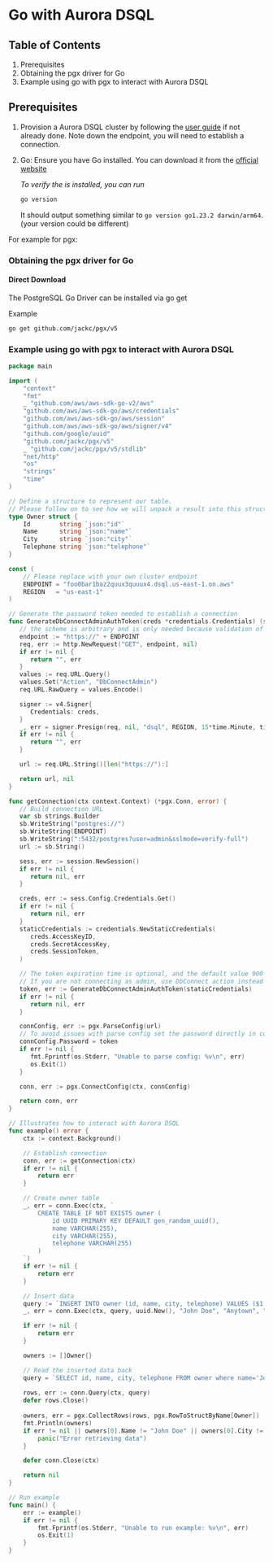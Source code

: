 # Go with Aurora DSQL

## Table of Contents

1. Prerequisites
2. Obtaining the pgx driver for Go
3. Example using go with pgx to interact with Aurora DSQL

## Prerequisites

1. Provision a Aurora DSQL cluster by following the [user guide](TBD) if not already done.
   Note down the endpoint, you will need to establish a connection.
2. Go: Ensure you have Go installed. You can download it from the [official website](https://go.dev/dl/)

   _To verify the is installed, you can run_

   ```bash
   go version
   ```

   It should output something similar to `go version go1.23.2 darwin/arm64`. (your version could be different)


For example for pgx:

### Obtaining the pgx driver for Go

#### Direct Download

The PostgreSQL Go Driver can be installed via go get

Example

```bash
go get github.com/jackc/pgx/v5
```

### Example using go with pgx to interact with Aurora DSQL

```go
package main

import (
	"context"
	"fmt"
	_ "github.com/aws/aws-sdk-go-v2/aws"
	"github.com/aws/aws-sdk-go/aws/credentials"
	"github.com/aws/aws-sdk-go/aws/session"
	"github.com/aws/aws-sdk-go/aws/signer/v4"
	"github.com/google/uuid"
	"github.com/jackc/pgx/v5"
	_ "github.com/jackc/pgx/v5/stdlib"
	"net/http"
	"os"
	"strings"
	"time"
)

// Define a structure to represent our table.
// Please follow on to see how we will unpack a result into this structure.
type Owner struct {
	Id        string `json:"id"`
	Name      string `json:"name"`
	City      string `json:"city"`
	Telephone string `json:"telephone"`
}

const (
	// Please replace with your own cluster endpoint
	ENDPOINT = "foo0bar1baz2quux3quuux4.dsql.us-east-1.on.aws"
	REGION   = "us-east-1"
)

// Generate the password token needed to establish a connection
func GenerateDbConnectAdminAuthToken(creds *credentials.Credentials) (string, error) {
   // the scheme is arbitrary and is only needed because validation of the URL requires one.
   endpoint := "https://" + ENDPOINT
   req, err := http.NewRequest("GET", endpoint, nil)
   if err != nil {
      return "", err
   }
   values := req.URL.Query()
   values.Set("Action", "DbConnectAdmin")
   req.URL.RawQuery = values.Encode()

   signer := v4.Signer{
      Credentials: creds,
   }
   _, err = signer.Presign(req, nil, "dsql", REGION, 15*time.Minute, time.Now())
   if err != nil {
      return "", err
   }

   url := req.URL.String()[len("https://"):]

   return url, nil
}

func getConnection(ctx context.Context) (*pgx.Conn, error) {
   // Build connection URL
   var sb strings.Builder
   sb.WriteString("postgres://")
   sb.WriteString(ENDPOINT)
   sb.WriteString(":5432/postgres?user=admin&sslmode=verify-full")
   url := sb.String()

   sess, err := session.NewSession()
   if err != nil {
      return nil, err
   }

   creds, err := sess.Config.Credentials.Get()
   if err != nil {
      return nil, err
   }
   staticCredentials := credentials.NewStaticCredentials(
      creds.AccessKeyID,
      creds.SecretAccessKey,
      creds.SessionToken,
   )

   // The token expiration time is optional, and the default value 900 seconds
   // If you are not connecting as admin, use DbConnect action instead
   token, err := GenerateDbConnectAdminAuthToken(staticCredentials)
   if err != nil {
      return nil, err
   }

   connConfig, err := pgx.ParseConfig(url)
   // To avoid issues with parse config set the password directly in config
   connConfig.Password = token
   if err != nil {
      fmt.Fprintf(os.Stderr, "Unable to parse config: %v\n", err)
      os.Exit(1)
   }

   conn, err := pgx.ConnectConfig(ctx, connConfig)

   return conn, err
}

// Illustrates how to interact with Aurora DSQL
func example() error {
	ctx := context.Background()

	// Establish connection
	conn, err := getConnection(ctx)
	if err != nil {
		return err
	}

	// Create owner table
	_, err = conn.Exec(ctx, `
		CREATE TABLE IF NOT EXISTS owner (
			id UUID PRIMARY KEY DEFAULT gen_random_uuid(),
			name VARCHAR(255),
			city VARCHAR(255),
			telephone VARCHAR(255)
		)
	`)
	if err != nil {
		return err
	}

	// Insert data
	query := `INSERT INTO owner (id, name, city, telephone) VALUES ($1, $2, $3, $4)`
	_, err = conn.Exec(ctx, query, uuid.New(), "John Doe", "Anytown", "555-555-0150")

	if err != nil {
		return err
	}

	owners := []Owner{}

	// Read the inserted data back
	query = `SELECT id, name, city, telephone FROM owner where name='John Doe'`
	
	rows, err := conn.Query(ctx, query)
	defer rows.Close()
	
	owners, err = pgx.CollectRows(rows, pgx.RowToStructByName[Owner])
	fmt.Println(owners)
	if err != nil || owners[0].Name != "John Doe" || owners[0].City != "Anytown" {
		panic("Error retrieving data")
	}

	defer conn.Close(ctx)

	return nil
}

// Run example
func main() {
	err := example()
	if err != nil {
		fmt.Fprintf(os.Stderr, "Unable to run example: %v\n", err)
		os.Exit(1)
	}
}
```
